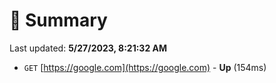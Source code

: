 # 📖 Summary
Last updated: **5/27/2023, 8:21:32 AM**

- `GET` [https://google.com](https://google.com) - **Up** (154ms)
